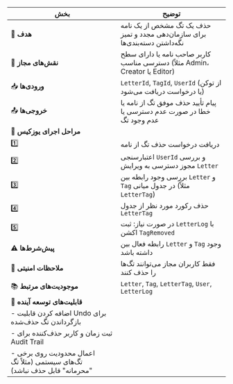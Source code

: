|بخش|توضیح|
|---|---|
|🎯 **هدف**|حذف یک تگ مشخص از یک نامه برای سازمان‌دهی مجدد و تمیز نگه‌داشتن دسته‌بندی‌ها|
|👤 **نقش‌های مجاز**|کاربر صاحب نامه یا دارای سطح دسترسی مناسب (مثلاً Admin، Creator یا Editor)|
|📥 **ورودی‌ها**|`LetterId`, `TagId`, `UserId` (از توکن یا درخواست دریافت می‌شود)|
|📤 **خروجی‌ها**|پیام تأیید حذف موفق تگ از نامه یا خطا در صورت عدم دسترسی یا عدم وجود تگ|
|🔄 **مراحل اجرای یوزکیس**||
|1️⃣|دریافت درخواست حذف تگ از نامه|
|2️⃣|اعتبارسنجی `UserId` و بررسی مجوز دسترسی به ویرایش `Letter`|
|3️⃣|بررسی وجود رابطه بین `Letter` و `Tag` در جدول میانی (مثلاً `LetterTag`)|
|4️⃣|حذف رکورد مورد نظر از جدول `LetterTag`|
|5️⃣|در صورت نیاز: ثبت `LetterLog` با اکشن `TagRemoved`|
|⚠️ **پیش‌شرط‌ها**|رابطه فعال بین `Letter` و `Tag` وجود داشته باشد|
|🔐 **ملاحظات امنیتی**|فقط کاربران مجاز می‌توانند تگ‌ها را حذف کنند|
|📚 **موجودیت‌های مرتبط**|`Letter`, `Tag`, `LetterTag`, `User`, `LetterLog`|
|🚀 **قابلیت‌های توسعه آینده**||
|- اضافه کردن قابلیت Undo برای بازگرداندن تگ حذف‌شده||
|- ثبت زمان و کاربر حذف‌کننده برای Audit Trail||
|- اعمال محدودیت روی برخی تگ‌های سیستمی (مثلاً تگ "محرمانه" قابل حذف نباشد)||